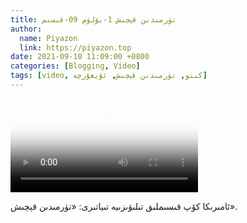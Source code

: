 ```yaml
---
title: تۈرمىدىن قېچىش 1-بۆلۈم 09-قىسىم
author:
  name: Piyazon
  link: https://piyazon.top
date: 2021-09-10 11:09:00 +0800
categories: [Blogging, Video]
tags: [video, كىنو, تۈرمىدىن قېچىش, ئۇيغۇرچە]
---
```


<style>
@import url(/assets/css/uyghur.css);
</style>

<video id="player" class="weixin_video" playsinline controls poster="https://gitlab.com/Alimjoo/cdn_img/-/raw/main/movie/pb/pb1.jpg"
  wxv="wxv_2042471987524009985" src="">

  <track kind="captions" label="English&Chinese" src="https://piyazon.top/storage/assets/subtitles/pb/s01e09.vtt" srclang="en&zh-CN"   />
</video>

ئامىرىكا كۆپ قىسىملىق تىلىۋىزىيە تىياتىرى: «تۈرمىدىن قېچىش».
